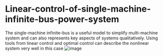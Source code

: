 # Linear-control-of-single-machine-infinite-bus-power-system
The single-machine infinite-bus is a useful model to simplify multi-machine system and can also represents key aspects of systems qualitatively.  Using tools from linear control and optimal control can describe the nonlinear system very well in this case
![image](https://github.com/yeqiubao/Linear-control-of-single-machine-infinite-bus-power-system/blob/master/SMIB%20power%20system.png)
